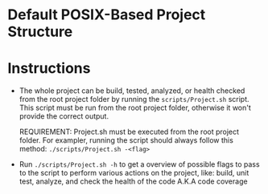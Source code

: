 # Default POSIX-Based Project Structure

# Instructions
- The whole project can be build, tested, analyzed, or health checked from the root
  project folder by running the `scripts/Project.sh` script. This script must be run
  from the root project folder, otherwise it won't provide the correct output.

  REQUIREMENT: Project.sh must be executed from the root project folder. For exampler,
               running the script should always follow this method: `./scripts/Project.sh -<flag>`

- Run `./scripts/Project.sh -h` to get a overview of possible flags to pass to the 
  script to perform various actions on the project, like: build, unit test, analyze,
  and check the health of the code A.K.A code coverage

